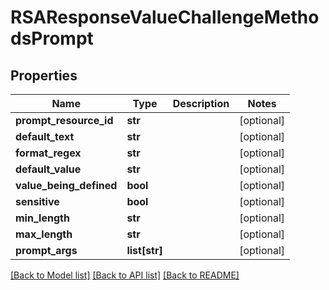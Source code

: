# RSAResponseValueChallengeMethodsPrompt

## Properties
Name | Type | Description | Notes
------------ | ------------- | ------------- | -------------
**prompt_resource_id** | **str** |  | [optional] 
**default_text** | **str** |  | [optional] 
**format_regex** | **str** |  | [optional] 
**default_value** | **str** |  | [optional] 
**value_being_defined** | **bool** |  | [optional] 
**sensitive** | **bool** |  | [optional] 
**min_length** | **str** |  | [optional] 
**max_length** | **str** |  | [optional] 
**prompt_args** | **list[str]** |  | [optional] 

[[Back to Model list]](../README.md#documentation-for-models) [[Back to API list]](../README.md#documentation-for-api-endpoints) [[Back to README]](../README.md)

